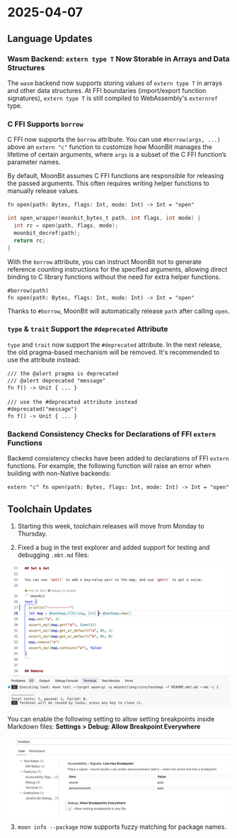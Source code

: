 # 2025-04-07

## Language Updates

### Wasm Backend: `extern type T` Now Storable in Arrays and Data Structures

The `wasm` backend now supports storing values of `extern type T` in arrays and other data structures. At FFI boundaries (import/export function signatures), `extern type T` is still compiled to WebAssembly's `externref` type.

### C FFI Supports `borrow`

C FFI now supports the `borrow` attribute. You can use `#borrow(args, ...)` above an `extern "c"` function to customize how MoonBit manages the lifetime of certain arguments, where `args` is a subset of the C FFI function’s parameter names.

By default, MoonBit assumes C FFI functions are responsible for releasing the passed arguments. This often requires writing helper functions to manually release values.

```moonbit
fn open(path: Bytes, flags: Int, mode: Int) -> Int = "open"
```

```c
int open_wrapper(moonbit_bytes_t path, int flags, int mode) {
  int rc = open(path, flags, mode);
  moonbit_decref(path);
  return rc;
}
```

With the `borrow` attribute, you can instruct MoonBit not to generate reference counting instructions for the specified arguments, allowing direct binding to C library functions without the need for extra helper functions.

```moonbit
#borrow(path)
fn open(path: Bytes, flags: Int, mode: Int) -> Int = "open"
```

Thanks to `#borrow`, MoonBit will automatically release `path` after calling `open`.

### `type` & `trait` Support the `#deprecated` Attribute

`type` and `trait` now support the `#deprecated` attribute. In the next release, the old pragma-based mechanism will be removed. It's recommended to use the attribute instead:

```moonbit
/// the @alert pragma is deprecated
/// @alert deprecated "message"
fn f() -> Unit { ... }

/// use the #deprecated attribute instead
#deprecated("message")
fn f() -> Unit { ... }
```

### Backend Consistency Checks for Declarations of FFI `extern` Functions

Backend consistency checks have been added to declarations of FFI `extern` functions. For example, the following function will raise an error when building with non-Native backends:

```moonbit
extern "c" fn open(path: Bytes, flags: Int, mode: Int) -> Int = "open"
```

## Toolchain Updates

1. Starting this week, toolchain releases will move from Monday to Thursday.

2. Fixed a bug in the test explorer and added support for testing and debugging `.mbt.md` files:

![md.png](md.png)

You can enable the following setting to allow setting breakpoints inside Markdown files:
**Settings > Debug: Allow Breakpoint Everywhere**

![setting.png](setting.png)

3. `moon info --package` now supports fuzzy matching for package names.
